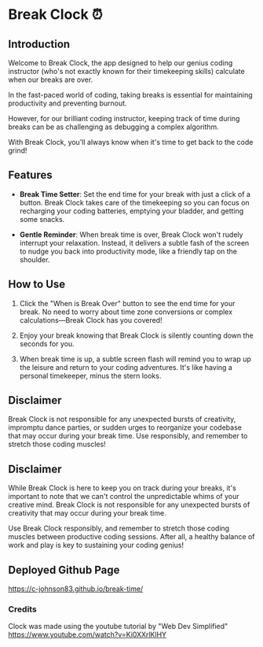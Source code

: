 # Break Clock ⏰

## Introduction  
Welcome to Break Clock, the app designed to help our genius coding instructor (who's not exactly known for their timekeeping skills) calculate when our breaks are over.  

In the fast-paced world of coding, taking breaks is essential for maintaining productivity and preventing burnout.  

However, for our brilliant coding instructor, keeping track of time during breaks can be as challenging as debugging a complex algorithm.  

With Break Clock, you'll always know when it's time to get back to the code grind!

## Features
- **Break Time Setter**: Set the end time for your break with just a click of a button. Break Clock takes care of the timekeeping so you can focus on recharging your coding batteries, emptying your bladder, and getting some snacks.  

- **Gentle Reminder**: When break time is over, Break Clock won't rudely interrupt your relaxation. Instead, it delivers a subtle fash of the screen to nudge you back into productivity mode, like a friendly tap on the shoulder.

## How to Use
1. Click the "When is Break Over" button to see the end time for your break. No need to worry about time zone conversions or complex calculations—Break Clock has you covered!  

2. Enjoy your break knowing that Break Clock is silently counting down the seconds for you.  

3. When break time is up, a subtle screen flash will remind you to wrap up the leisure and return to your coding adventures. It's like having a personal timekeeper, minus the stern looks.

## Disclaimer
Break Clock is not responsible for any unexpected bursts of creativity, impromptu dance parties, or sudden urges to reorganize your codebase that may occur during your break time. Use responsibly, and remember to stretch those coding muscles!


## Disclaimer
While Break Clock is here to keep you on track during your breaks, it's important to note that we can't control the unpredictable whims of your creative mind. Break Clock is not responsible for any unexpected bursts of creativity that may occur during your break time.

Use Break Clock responsibly, and remember to stretch those coding muscles between productive coding sessions. After all, a healthy balance of work and play is key to sustaining your coding genius!

## Deployed Github Page
https://c-johnson83.github.io/break-time/

### Credits
Clock was made using the youtube tutorial by "Web Dev Simplified"  
https://www.youtube.com/watch?v=Ki0XXrlKlHY